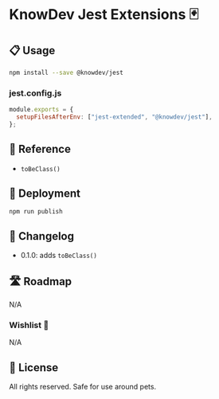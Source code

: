 # KnowDev Jest Extensions 🃏

## 📋 Usage

``` bash
npm install --save @knowdev/jest
```

### jest.config.js

``` javascript
module.exports = {
  setupFilesAfterEnv: ["jest-extended", "@knowdev/jest"],
};
```

## 📖 Reference

* `toBeClass()`

## 🚀 Deployment

`npm run publish`

## 📝 Changelog

* 0.1.0: adds `toBeClass()`

## 🛣 Roadmap

N/A

### Wishlist 🌠

N/A

## 📜 License

All rights reserved. Safe for use around pets.
